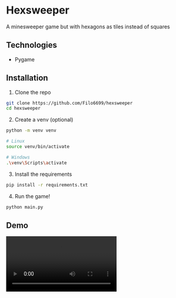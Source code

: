 # Hexsweeper

A minesweeper game but with hexagons as tiles instead of squares

## Technologies
- Pygame

## Installation
1. Clone the repo
```sh
git clone https://github.com/Filo6699/hexsweeper
cd hexsweeper
```

2. Create a venv (optional)
```sh
python -m venv venv

# Linux
source venv/bin/activate

# Windows
.\venv\Scripts\activate
```

3. Install the requirements

```sh
pip install -r requirements.txt
```

4. Run the game!

```sh
python main.py
```

## Demo
![Demo video](/assets/demo.mp4)
